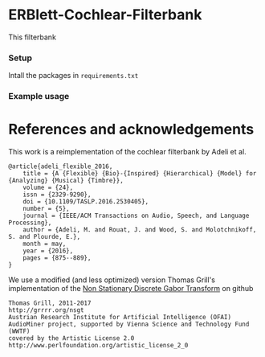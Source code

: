 # ERBlett-Cochlear-Filterbank

This filterbank 

### Setup
Intall the packages in ```requirements.txt```

### Example usage


# References and acknowledgements

This work is a reimplementation of the cochlear filterbank by Adeli et al.
```
@article{adeli_flexible_2016,
	title = {A {Flexible} {Bio}-{Inspired} {Hierarchical} {Model} for {Analyzing} {Musical} {Timbre}},
	volume = {24},
	issn = {2329-9290},
	doi = {10.1109/TASLP.2016.2530405},
	number = {5},
	journal = {IEEE/ACM Transactions on Audio, Speech, and Language Processing},
	author = {Adeli, M. and Rouat, J. and Wood, S. and Molotchnikoff, S. and Plourde, E.},
	month = may,
	year = {2016},
	pages = {875--889},
}
```

We use a modified (and less optimized) version Thomas Grill's implementation of the [Non Stationary Discrete Gabor 
Transform](https://github.com/grrrr/nsgt) on github
```
Thomas Grill, 2011-2017
http://grrrr.org/nsgt
Austrian Research Institute for Artificial Intelligence (OFAI)
AudioMiner project, supported by Vienna Science and Technology Fund (WWTF)
covered by the Artistic License 2.0
http://www.perlfoundation.org/artistic_license_2_0
```
